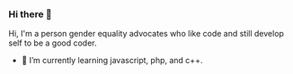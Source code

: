### Hi there 👋
Hi, I'm a person gender equality advocates who like code and still develop self to be a good coder.
- 🌱 I’m currently learning javascript, php, and c++.
